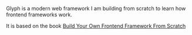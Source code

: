 Glyph is a modern web framework I am building from scratch to learn how frontend frameworks work.

It is based on the book [Build Your Own Frontend Framework From Scratch](https://manning.com)

